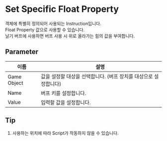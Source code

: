 # Set Specific Float Property

객체에 특별히 정의되어 사용되는 Instruction입니다.  
Float Property 값으로 사용할 수 있습니다.  
날기 버프에 사용하면 버프 사용 시 위로 올라가는 힘의 값을 부여합니다.


## Parameter

| **이름**      | **설명**                                   |
|-------------|------------------------------------------|
| Game Object | 값을 설정할 대상을 선택합니다. (버프 장치를 대상으로 설정합니다)    |
| Name        | 버프 키를 설정합니다. |
| Value       | 입력할 값을 설정합니다.                            |


## Tip
1. 사용하는 위치에 따라 Script가 작동하지 않을 수 있습니다.